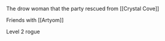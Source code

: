 The drow woman that the party rescued from [[Crystal Cove]]

Friends with [[Artyom]]

Level 2 rogue
